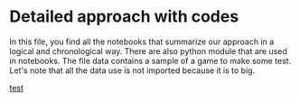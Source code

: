 # Detailed approach with codes

In this file, you find all the notebooks that summarize our approach in a logical and chronological way. There are also python module that are used in notebooks. The file data contains a sample of a game to make some test. Let's note that all the data use is not imported because it is to big.

[test](http://nbviewer.jupyter.org/github/AmigoCap/MecaFootCo/blob/master/Notebooks/1_Introduction_Space_occupation.ipynb)
